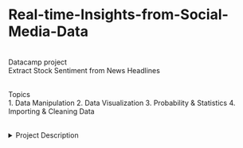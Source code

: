 <H1> Real-time-Insights-from-Social-Media-Data</H1>
  <br>
Datacamp project
   <br>
Extract Stock Sentiment from News Headlines
<p><br>
  Topics <br>
1. Data Manipulation
2. Data Visualization
3. Probability & Statistics
4. Importing & Cleaning Data</p>
<br>
  
<details>
<summary>Project Description</summary>
<p> 
  In this project, I investigated insight by applying sentiment analysis on financial news headlines from Finviz. Understood the emotion behind the headlines and predict whether the market feels good or bad about a stock.

The datasets used in this project were raw HTML files for the Facebook (FB) and Tesla (TSLA) stocks from FINVIZ.com, a popular website dedicated to stock information and news.
    
</p>
</details>
